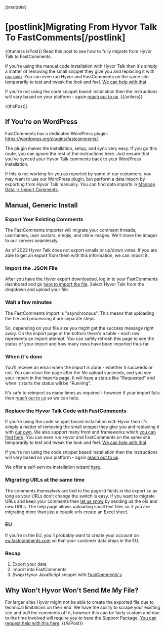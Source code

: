 ###### [postdate]
# [postlink]Migrating From Hyvor Talk To FastComments[/postlink]

{{#unless isPost}}
Read this post to see how to fully migrate from Hyvor Talk to FastComments.

If you're using the manual code installation with Hyvor Talk then it's simply a matter of removing the small snippet they give you and replacing it with <a href="https://fastcomments.com/install-wizard" target="_blank">our own</a>.
You can even run Hyvor and FastComments on the same site temporarily to test and tweak the look and feel. <a href="https://fastcomments.com/auth/my-account/help" target="_blank">We can help with that</a>.

If you're not using the code snippet based installation then the instructions will vary based on your platform - again <a href="https://fastcomments.com/auth/my-account/help" target="_blank">reach out to us</a>.
{{/unless}}

{{#isPost}}

## If You're on WordPress

FastComments has a dedicated WordPress plugin: <a href="https://wordpress.org/plugins/fastcomments/" target="_blank">https://wordpress.org/plugins/fastcomments/</a>.

The plugin makes the installation, setup, and sync very easy. If you go this route, you can ignore the rest of the instructions here. Just ensure
that you've synced your Hyvor Talk comments back to your WordPress installation.

If this is not working for you as reported by some of our customers, you may want to use our WordPress plugin, but perform a data import
by exporting from Hyvor Talk manually. You can find data imports in [Manage Data -> Import Comments](https://fastcomments.com/auth/my-account/manage-data/import).

## Manual, Generic Install

### Export Your Existing Comments

The FastComments importer will migrate your comment threads, usernames, user avatars, emojis, and inline images. We'll move the images to our servers seamlessly.

As of 2022 Hyvor Talk does not export emails or up/down votes. If you are able to get an export from them with this information, we can import it.

### Import the .JSON File

After you have the Hyvor export downloaded, log in to your FastComments dashboard and go <a href="https://fastcomments.com/auth/my-account/manage-data/import" target="_blank">here to import the file</a>. Select Hyvor Talk from the dropdown and upload your file.

### Wait a few minutes

The FastComments import is "asynchronous". This means that uploading the file and processing it are separate steps.

So, depending on your file size you might get the success message right away. On the import page at the bottom there's a table - each row represents an import attempt.
You can safely refresh this page to see the status of your import and how many rows have been imported thus far.

### When it's done

You'll receive an email when the import is done - whether it succeeds or not. You can close the page after the file upload succeeds, and you see your import in the Imports page. It will have a status like "Requested" and when it starts the status will be "Running".

It's safe to reimport as many times as required - however if your import fails then <a href="https://fastcomments.com/auth/my-account/help" target="_blank">reach out to us</a> so we can help.

### Replace the Hyvor Talk Code with FastComments

If you're using the code snippet based installation with Hyvor then it's simply a matter of removing the small snippet they give you and replacing it with <a href="https://fastcomments.com/install-wizard" target="_blank">our own</a>.
We also support many front end frameworks which [you can find here](https://fastcomments.com/install-wizard). You can even run Hyvor and FastComments on the same site temporarily to test and tweak the look and feel. <a href="https://fastcomments.com/auth/my-account/help" target="_blank">We can help with that</a>.

If you're not using the code snippet based installation then the instructions will vary based on your platform - again <a href="https://fastcomments.com/auth/my-account/help" target="_blank">reach out to us</a>.

We offer a self-service installation wizard [here](https://fastcomments.com/install-wizard).

### Migrating URLs at the same time

The comments themselves are tied to the page id fields in the export so as long as your URLs don't change the switch is easy. If you want to migrate URLs and keep your
comments then <a href="https://fastcomments.com/auth/my-account/help" target="_blank">let us know</a> by sending us the old and new URLs. The help page allows uploading small text files so if
you are migrating more than just a couple urls create an Excel sheet.

### EU

If you're in the EU, you'll probably want to create your account on [eu.fastcomments.com](https://eu.fastcomments.com) so that your customer data stays in the EU.

### Recap

1. Export your data
2. Import into FastComments
3. Swap Hyvor JavaScript snippet with <a href="https://fastcomments.com/install-wizard" target="_blank">FastComments's</a>

## Why Won't Hyvor Won't Send Me My File?
For larger sites Hyvor might not be able to create the exported file due to technical limitations on their end. We have the ability to scrape your existing site and pull the comments off it, however this can be
fairly custom and due to the time involved will require you to have the Support Package. <a href="https://fastcomments.com/auth/my-account/help" target="_blank">You can request help with this here</a>.
{{/isPost}}
